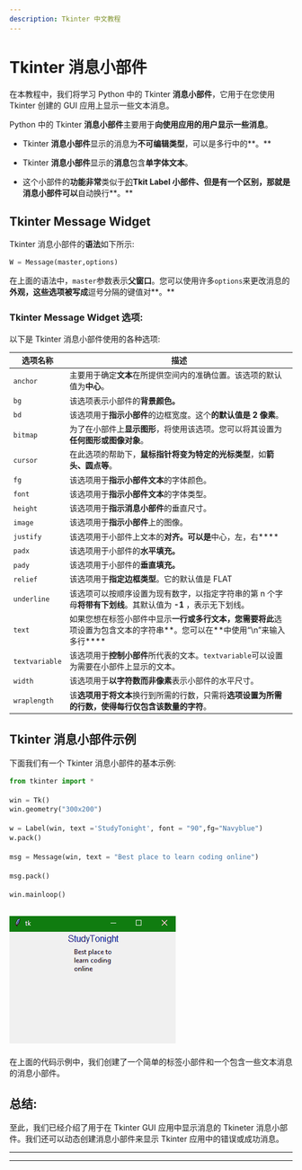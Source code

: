 ```yaml
---
description: Tkinter 中文教程
---
```


# Tkinter 消息小部件

在本教程中，我们将学习 Python 中的 Tkinter **消息小部件**，它用于在您使用 Tkinter 创建的 GUI 应用上显示一些文本消息。

Python 中的 Tkinter **消息小部件**主要用于**向使用应用的用户显示一些消息**。

*   Tkinter **消息小部件**显示的消息为**不可编辑类型**，可以是多行中的**。**
*   Tkinter **消息小部件**显示的**消息**包含**单字体文本**。

*   这个小部件的**功能非常**类似于[的](https://www.studytonight.com/tkinter/python-tkinter-label-widget)**Tkit Label 小部件、**但是有一个区别**，那就是消息小部件可以**自动换行**。**

## Tkinter Message Widget

Tkinter 消息小部件的**语法**如下所示:

```py
W = Message(master,options) 
```

在上面的语法中，`master`参数表示**父窗口**。您可以使用许多`options`来更改消息的**外观，这些选项被写成**逗号分隔的键值对**。**

### Tkinter Message Widget 选项:

以下是 Tkinter 消息小部件使用的各种选项:

| **选项名称** | **描述** |
| --- | --- |
| `anchor` | 主要用于确定**文本**在所提供空间内的准确位置。该选项的默认值为**中心**。 |
| `bg` | 该选项表示小部件的**背景颜色。** |
| `bd` | 该选项用于**指示小部件**的边框宽度。这个**的默认值是 2 像素**。 |
| `bitmap` | 为了在小部件上**显示图形**，将使用该选项。您可以将其设置为**任何图形或图像对象**。 |
| `cursor` | 在此选项的帮助下，**鼠标指针将变为特定的光标类型**，如**箭头、圆点等**。 |
| `fg` | 该选项用于**指示小部件文本**的字体颜色。 |
| `font` | 该选项用于**指示小部件文本**的字体类型。 |
| `height` | 该选项用于**指示消息小部件**的垂直尺寸。 |
| `image` | 该选项用于**指示小部件**上的图像。 |
| `justify` | 该选项用于小部件上文本的**对齐。可以是**中心，左，右**** |
| `padx` | 该选项用于小部件的**水平填充。** |
| `pady` | 该选项用于小部件的**垂直填充。** |
| `relief` | 该选项用于**指定边框类型**。它的默认值是 FLAT |
| `underline` | 该选项可以按顺序设置为现有数字，以指定字符串的第 n 个字母**将带有下划线**。其默认值为 **-1** ，表示无下划线。 |
| `text` | 如果您想在标签小部件中显示**一行或多行文本，您需要将此**选项设置为包含文本的字符串**。您可以在**中使用“\n”来输入多行**** |
| `textvariable` | 该选项用于**控制小部件**所代表的文本。`textvariable`可以设置为需要在小部件上显示的文本。 |
| `width` | 该选项用于**以字符数而非像素**表示小部件的水平尺寸。 |
| `wraplength` | 该**选项用于将文本**换行到所需的行数，只需将**选项设置为所需的行数，使得每行仅包含该数量的字符**。 |

## Tkinter 消息小部件示例

下面我们有一个 Tkinter 消息小部件的基本示例:

```py
from tkinter import *

win = Tk() 
win.geometry("300x200") 

w = Label(win, text ='StudyTonight', font = "90",fg="Navyblue") 
w.pack() 

msg = Message(win, text = "Best place to learn coding online") 

msg.pack() 

win.mainloop() 
```

## ![Tkinter Message Widget Example](img/e8401f1f49766e73ee3b3902905586e9.png)

在上面的代码示例中，我们创建了一个简单的标签小部件和一个包含一些文本消息的消息小部件。

## 总结:

至此，我们已经介绍了用于在 Tkinter GUI 应用中显示消息的 Tkineter 消息小部件。我们还可以动态创建消息小部件来显示 Tkinter 应用中的错误或成功消息。

* * *

* * *